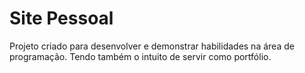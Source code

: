 <h1>Site Pessoal</h1>

<p> Projeto criado para desenvolver e demonstrar habilidades na área de programação. Tendo também o intuito de servir como portfólio. </p>

